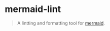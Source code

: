 # mermaid-lint

> A lintting and formatting tool for [mermaid](https://github.com/mermaid-js/mermaid).
